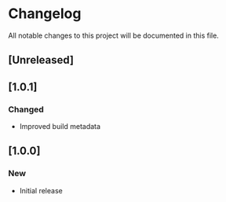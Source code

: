 # Changelog
All notable changes to this project will be documented in this file.

## [Unreleased]

## [1.0.1]
### Changed

- Improved build metadata

## [1.0.0]
### New

- Initial release
  
